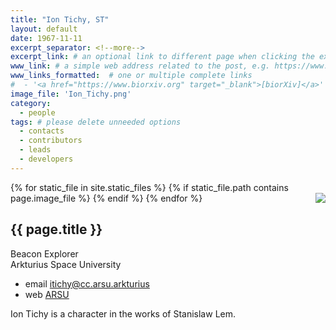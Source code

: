 ```yaml
---
title: "Ion Tichy, ST"
layout: default
date: 1967-11-11
excerpt_separator: <!--more-->
excerpt_link: # an optional link to different page when clicking the excerpt
www_link: # a simple web address related to the post, e.g. https://www.ga4gh.org
www_links_formatted:  # one or multiple complete links
#  - '<a href="https://www.biorxiv.org" target="_blank">[biorXiv]</a>'
image_file: 'Ion_Tichy.png'
category:
  - people
tags: # please delete unneeded options
  - contacts
  - contributors
  - leads
  - developers
---
```


{% for static_file in site.static_files %}
  {% if static_file.path contains page.image_file %}
<img style="float: right; max-width: 80px;" src="{{ static_file.path | relative_url}}" />
  {% endif %}
{% endfor %}

## {{ page.title }}

Beacon Explorer  
Arkturius Space University  

* email [itichy@cc.arsu.arkturius](mailto:itichy@cc.arkturius)  
* web [ARSU](https://sww.arsu.arkturius)  

<!--more-->

Ion Tichy is a character in the works of Stanislaw Lem.





